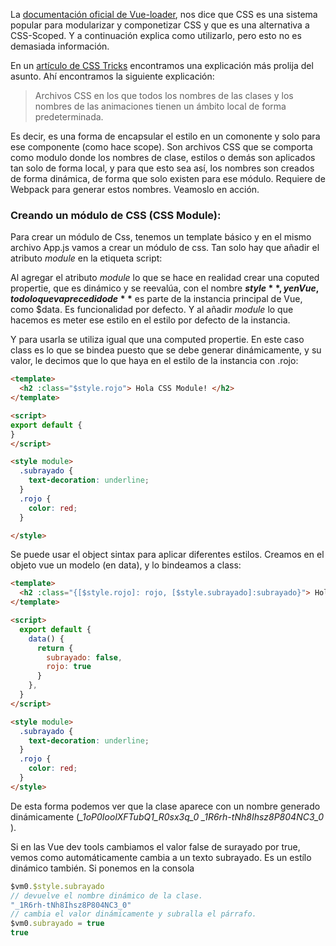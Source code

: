 


La [documentación oficial de Vue-loader](https://vue-loader.vuejs.org/guide/css-modules.html), nos dice que CSS es una sistema popular para modularizar y componetizar CSS y que es una alternativa a CSS-Scoped. Y a continuación explica como utilizarlo, pero esto no es demasiada información.

En un [artículo de CSS Tricks](https://css-tricks.com/css-modules-part-1-need/) encontramos una explicación más prolija del asunto. Ahí encontramos la siguiente explicación:

>Archivos CSS en los que todos los nombres de las clases y los nombres de las animaciones tienen un ámbito local de forma predeterminada.

Es decir, es una forma de encapsular el estilo en un comonente y solo para ese componente (como hace scope). Son archivos CSS que se comporta como modulo donde los nombres de clase, estilos o demás son aplicados tan solo de forma local, y para que esto sea así, los nombres son creados de forma dinámica, de forma que solo existen para ese módulo. Requiere de Webpack para generar estos nombres. Veamoslo en acción.

### Creando un módulo de CSS (CSS Module):

Para crear un módulo de Css, tenemos un template básico y en el mismo archivo App.js vamos a crear un módulo de css. Tan solo hay que añadir el atributo *module* en la etiqueta script:


Al agregar el atributo *module* lo que se hace en realidad crear una coputed propertie, que es dinámico y se reevalúa, con el nombre **$style**, y en Vue, todo lo que va precedido de **$** es parte de la instancia principal de Vue, como $data. Es funcionalidad por defecto. Y al añadir *module* lo que hacemos es meter ese estilo en el estilo por defecto de la instancia. 

Y para usarla se utiliza igual que una computed propertie. En este caso class es lo que se bindea puesto que se debe generar dinámicamente, y su valor, le decimos que lo que haya en el estilo de la instancia con .rojo:
```html
<template>
  <h2 :class="$style.rojo"> Hola CSS Module! </h2>
</template>

<script>
export default {
}
</script>

<style module>
  .subrayado {
    text-decoration: underline;
  }
  .rojo {
    color: red;
  }

</style>
```

Se puede usar el object sintax para aplicar diferentes estilos. Creamos en el objeto vue un modelo (en data), y lo bindeamos a class:
```html
<template>
  <h2 :class="{[$style.rojo]: rojo, [$style.subrayado]:subrayado}"> Hola CSS Module! </h2>
</template>

<script>
  export default {
    data() {
      return {
        subrayado: false,
        rojo: true
      }
    },
  }
</script>

<style module>
  .subrayado {
    text-decoration: underline;
  }
  .rojo {
    color: red;
  }
</style>
```
De esta forma podemos ver que la clase aparece con un nombre generado dinámicamente (*_1oP0IoolXFTubQ1_R0sx3q_0 _1R6rh-tNh8Ihsz8P804NC3_0* ). 

Si en las Vue dev tools cambiamos el valor false de surayado por true, vemos como automáticamente cambia a un texto subrayado. Es un estílo dinámico también. Si ponemos en la consola 
```javascript
$vm0.$style.subrayado
// devuelve el nombre dinámico de la clase.
"_1R6rh-tNh8Ihsz8P804NC3_0"
// cambia el valor dinámicamente y subralla el párrafo.
$vm0.subrayado = true
true
```




